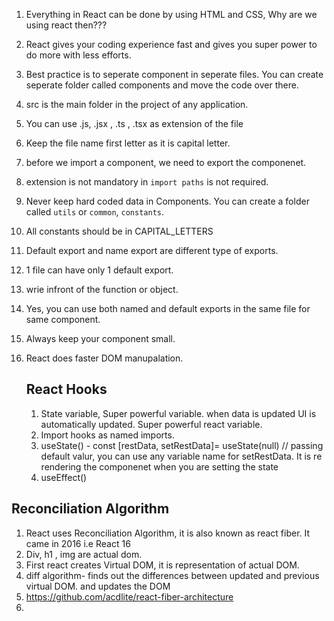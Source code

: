1. Everything in React can be done by using HTML and CSS, Why are we using react then???
2. React gives your coding experience fast and gives you super power to do more with less efforts.
3. Best practice is to seperate component in seperate files. You can create seperate folder called components and move the code over there.
5. src is the main folder in the project of any application.
6. You can use .js, .jsx , .ts , .tsx as extension of the file
7. Keep the file name first letter as it is capital letter.
8. before we import a component, we need to export the componenet.
9. extension is not mandatory in `import paths` is not required.
10. Never keep hard coded data in Components. You can create a folder called `utils` or `common`, `constants`.
11. All constants should be in CAPITAL_LETTERS
12. Default export and name export are different type of exports.
13. 1 file can have only 1 default export.
14. wrie infront of the function or object.
15. Yes, you can use both named and default exports in the same file for same component.
16. Always keep your component small.
17. React does faster DOM manupalation.

    ## React Hooks

    1. State variable, Super powerful variable. when data is updated UI is automatically updated. Super powerful react variable.
    2. Import hooks as named imports.
    3. useState() -   const [restData, setRestData]= useState(null) // passing default valur, you can use any variable name for setRestData. It is re rendering the componenet when you are setting the state
    4. useEffect()
## Reconciliation Algorithm

1. React uses Reconciliation Algorithm, it is also known as react fiber. It came in 2016 i.e React 16
3. Div, h1 , img are actual dom.
4. First react creates Virtual DOM, it is representation of actual DOM.
5. diff algorithm- finds out the differences between updated and previous virtual DOM. and updates the DOM
6. https://github.com/acdlite/react-fiber-architecture
7. 
